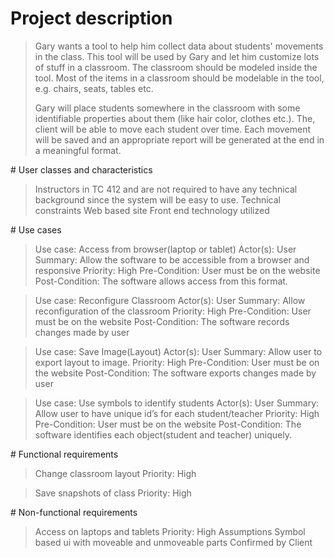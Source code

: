# Project description
<blockquote>
<p>Gary wants a tool to help him collect data about students' movements in the class. This tool will be used by Gary and let him customize lots of stuff in a classroom. The classroom should be modeled inside the tool. Most of the items in a classroom should be modelable in the tool, e.g. chairs, seats, tables etc. 

Gary will place students somewhere in the classroom with some identifiable properties about them (like hair color, clothes etc.). The, client will be able to move each student over time. Each movement will be saved and an appropriate report will be generated at the end in a meaningful format.</p>
</blockquote>
# User classes and characteristics
<blockquote>
	Instructors in TC 412 and are not required to have any technical background since the system will be easy to use.
	Technical constraints
	Web based site
	Front end technology utilized
</blockquote>
# Use cases
<blockquote>
	Use case: Access from browser(laptop or tablet)
	Actor(s): User
	Summary: Allow the software to be accessible from a browser and responsive
	Priority: High
	Pre-Condition: User must be on the website
	Post-Condition: The software allows access from this format.
</blockquote>
<blockquote>
	Use case: Reconfigure Classroom
	Actor(s): User
	Summary: Allow reconfiguration of the classroom
	Priority: High
	Pre-Condition: User must be on the website
	Post-Condition: The software records changes made by user
</blockquote>
<blockquote>
	Use case: Save Image(Layout)
	Actor(s): User
	Summary: Allow user to export layout to image.
	Priority: High
	Pre-Condition: User must be on the website
	Post-Condition: The software exports changes made by user
</blockquote>
<blockquote>
	Use case: Use symbols to identify students
	Actor(s): User
	Summary: Allow user to have unique id’s for each student/teacher
	Priority: High
	Pre-Condition: User must be on the website
	Post-Condition: The software identifies each object(student and teacher) uniquely. 
</blockquote>
# Functional requirements
<blockquote>
	Change classroom layout
	Priority: High
</blockquote>
<blockquote>
	Save snapshots of class
	Priority: High
</blockquote>
# Non-functional requirements
<blockquote>
Access on laptops and tablets
Priority: High
Assumptions
Symbol based ui with moveable and unmoveable parts 
Confirmed by Client 
</blockquote>